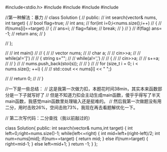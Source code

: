#include<stdio.h>
#include<iostream>
#include<string>
#include<cctype>
#include <vector>


//第一种解法：暴力
// class Solution {
// public:
//     int search(vector<int>& nums, int target) {
//         bool flag=true;
//         int ans;
//         for(int i=0;i<nums.size();i++)
//         {
//             if(nums[i]==target)
//             {
//                 ans=i;
//                 flag=false;
//                 break;
//             }
//         }
//         if(flag) ans= -1;
//         return ans;
//     }
    
// };



// // int main()
// // {
// //     vector<int> nums;
// //     char a;
// //     cin>>a;
// //     while(a!=']')
// //     {   string s="";
// //         while(a!=',')
// //         {
// //             cin>>a;
// //             s+=a;
// //         }
// //         nums.push_back(stoi(s));
// //     }
// //     for (size_t i = 0; i < nums.size(); ++i) {
// //     std::cout << nums[i] << " ";}

// //     return 0;
// // }

//一下是一些总结：
// 这是我第一次做力扣，本题花时间38min，其实本来函数部分是一下子就写好了
// 但是不知道力扣会主动生成main函数，傻乎乎得写了半天main函数，我感觉main函数里处理输入还是挺难的。
// 然后我第一次做题没有用二分，用时击败26%，空间击败73%，我现在再去看题解优化一下。


// 第二次写代码：二分查找（我以前敲过的）

class Solution{
    public:
    int search(vector<int>& nums,int target)
    {
        int left=0,right=nums.size()-1;
        while(left<=right)
        {
            int mid=left+(right-left)/2;
            int num=nums[mid];
            if(num==target)
            {
                return mid;
            }
            else if(num>target)
            {
                right=mid-1;
            }
            else left=mid+1;
        }
        return -1;
    }
};
